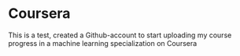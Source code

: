# Coursera

This is a test, created a Github-account to start uploading my course progress in a machine learning specialization on Coursera
